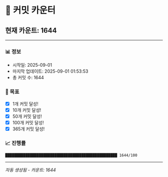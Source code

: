 # 🔢 커밋 카운터

## 현재 카운트: 1644

---

### 📊 정보
- 시작일: 2025-09-01
- 마지막 업데이트: 2025-09-01 01:53:53
- 총 커밋 수: 1644

### 🎯 목표
- [x] 1개 커밋 달성!
- [x] 10개 커밋 달성!
- [x] 50개 커밋 달성!
- [x] 100개 커밋 달성!
- [x] 365개 커밋 달성!

### 📈 진행률
```
██████████████████████████████████████████████████ 1644/100
```

---
*자동 생성됨 - 카운트: 1644*
